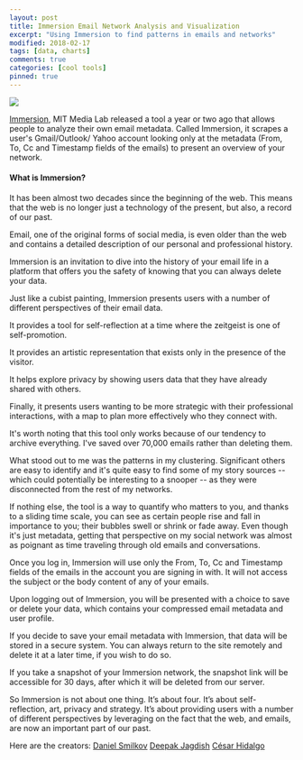 ```yaml
---
layout: post
title: Immersion Email Network Analysis and Visualization
excerpt: "Using Immersion to find patterns in emails and networks"
modified: 2018-02-17
tags: [data, charts]
comments: true
categories: [cool tools]
pinned: true
---
```


![](http://tanaka.co.zw/assets/images/posts/immersionemail.png)

[Immersion](https://immersion.media.mit.edu/), MIT Media Lab released a tool a year or two ago that allows people to analyze their own email metadata. Called Immersion, it scrapes a user's Gmail/Outlook/ Yahoo account looking only at the metadata (From, To, Cc and Timestamp fields of the emails) to present an overview of your network.

#### What is Immersion?
It has been almost two decades since the beginning of the web. This means that the web is no longer just a technology of the present, but also, a record of our past.

Email, one of the original forms of social media, is even older than the web and contains a detailed description of our personal and professional history.

Immersion is an invitation to dive into the history of your email life in a platform that offers you the safety of knowing that you can always delete your data.

Just like a cubist painting, Immersion presents users with a number of different perspectives of their email data.

It provides a tool for self-reflection at a time where the zeitgeist is one of self-promotion.

It provides an artistic representation that exists only in the presence of the visitor.

It helps explore privacy by showing users data that they have already shared with others.

Finally, it presents users wanting to be more strategic with their professional interactions, with a map to plan more effectively who they connect with.

It's worth noting that this tool only works because of our tendency to archive everything. I've saved over 70,000 emails rather than deleting them.

What stood out to me was the patterns in my clustering. Significant others are easy to identify and it's quite easy to find some of my story sources -- which could potentially be interesting to a snooper -- as they were disconnected from the rest of my networks.

If nothing else, the tool is a way to quantify who matters to you, and thanks to a sliding time scale, you can see as certain people rise and fall in importance to you; their bubbles swell or shrink or fade away. Even though it's just metadata, getting that perspective on my social network was almost as poignant as time traveling through old emails and conversations.

Once you log in, Immersion will use only the From, To, Cc and Timestamp fields of the emails in the account you are signing in with. It will not access the subject or the body content of any of your emails.

Upon logging out of Immersion, you will be presented with a choice to save or delete your data, which contains your compressed email metadata and user profile.

If you decide to save your email metadata with Immersion, that data will be stored in a secure system. You can always return to the site remotely and delete it at a later time, if you wish to do so.

If you take a snapshot of your Immersion network, the snapshot link will be accessible for 30 days, after which it will be deleted from our server.

So Immersion is not about one thing. It’s about four. It’s about self-reflection, art, privacy and strategy. It’s about providing users with a number of different perspectives by leveraging on the fact that the web, and emails, are now an important part of our past.

Here are the creators:
[Daniel Smilkov](https://www.linkedin.com/in/dsmilkov)
[Deepak Jagdish](http://deepakjagdish.com/)
[César Hidalgo](http://www.chidalgo.com/)
